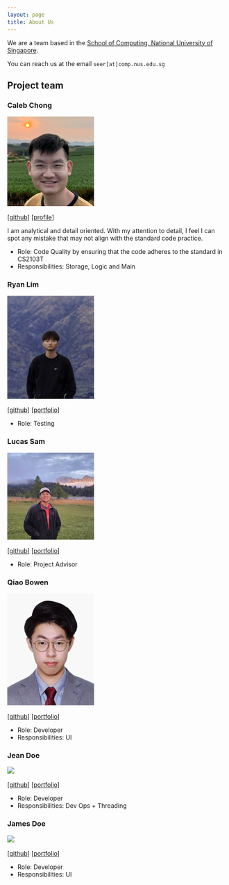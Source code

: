 ```yaml
---
layout: page
title: About Us
---
```


We are a team based in the [School of Computing, National University of Singapore](https://www.comp.nus.edu.sg).

You can reach us at the email `seer[at]comp.nus.edu.sg`

## Project team
### Caleb Chong
<img src="images/calebchongsj.png.jpg" width="200px">

[[github](http://github.com/calebchongsj)]
[[profile](members/calebchong.md)]

I am analytical and detail oriented. With my attention to detail, I feel I can spot any
mistake that may not align with the standard code practice.

* Role: Code Quality by ensuring that the code adheres to the standard in CS2103T
* Responsibilities: Storage, Logic and Main

### Ryan Lim

<img src="images/ryenl.png" width="200px">

[[github](https://github.com/ryenl)]
[[portfolio](team/johndoe.md)]

* Role: Testing

### Lucas Sam

<img src="images/yikyak02.png" width="200px">

[[github](http://github.com/yikyak02)]
[[portfolio](./members/lucas.md)]

* Role: Project Advisor
### Qiao Bowen

<img src="images/bbryant824.png" width="200px">

[[github](http://github.com/bbryant824)] [[portfolio](team/bowen.md)]

* Role: Developer
* Responsibilities: UI

### Jean Doe

<img src="images/johndoe.png" width="200px">

[[github](http://github.com/johndoe)]
[[portfolio](team/johndoe.md)]

* Role: Developer
* Responsibilities: Dev Ops + Threading

### James Doe

<img src="images/johndoe.png" width="200px">

[[github](http://github.com/johndoe)]
[[portfolio](team/johndoe.md)]

* Role: Developer
* Responsibilities: UI
